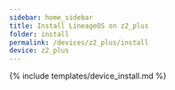 ```yaml
---
sidebar: home_sidebar
title: Install LineageOS on z2_plus
folder: install
permalink: /devices/z2_plus/install
device: z2_plus
---
```

{% include templates/device_install.md %}
